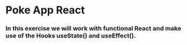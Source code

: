 # Poke App React

### In this exercise we will work with functional React and make use of the Hooks useState() and useEffect().